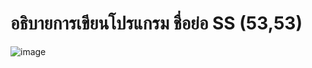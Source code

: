 # อธิบายการเขียนโปรแกรม ชื่อย่อ SS (53,53)

![image](https://user-images.githubusercontent.com/98943517/160859411-2b02e8aa-7b88-4469-8a70-0e0201ee9cf3.png)
